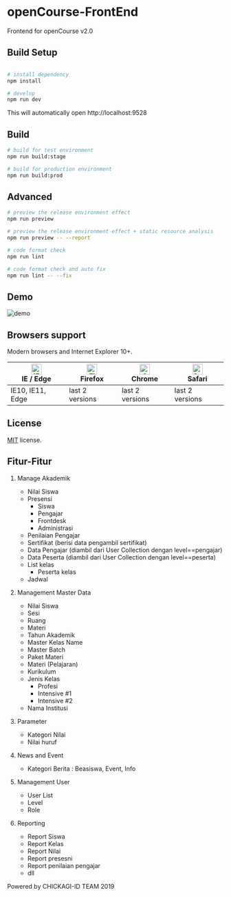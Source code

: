 # openCourse-FrontEnd
Frontend for openCourse v2.0


## Build Setup


```bash

# install dependency
npm install

# develop
npm run dev
```

This will automatically open http://localhost:9528

## Build

```bash
# build for test environment
npm run build:stage

# build for production environment
npm run build:prod
```

## Advanced

```bash
# preview the release environment effect
npm run preview

# preview the release environment effect + static resource analysis
npm run preview -- --report

# code format check
npm run lint

# code format check and auto fix
npm run lint -- --fix
```

## Demo

![demo](https://github.com/PanJiaChen/PanJiaChen.github.io/blob/master/images/demo.gif)

## Browsers support

Modern browsers and Internet Explorer 10+.

| [<img src="https://raw.githubusercontent.com/alrra/browser-logos/master/src/edge/edge_48x48.png" alt="IE / Edge" width="24px" height="24px" />](http://godban.github.io/browsers-support-badges/)</br>IE / Edge | [<img src="https://raw.githubusercontent.com/alrra/browser-logos/master/src/firefox/firefox_48x48.png" alt="Firefox" width="24px" height="24px" />](http://godban.github.io/browsers-support-badges/)</br>Firefox | [<img src="https://raw.githubusercontent.com/alrra/browser-logos/master/src/chrome/chrome_48x48.png" alt="Chrome" width="24px" height="24px" />](http://godban.github.io/browsers-support-badges/)</br>Chrome | [<img src="https://raw.githubusercontent.com/alrra/browser-logos/master/src/safari/safari_48x48.png" alt="Safari" width="24px" height="24px" />](http://godban.github.io/browsers-support-badges/)</br>Safari |
| --------- | --------- | --------- | --------- |
| IE10, IE11, Edge| last 2 versions| last 2 versions| last 2 versions

## License

[MIT](https://github.com/chickago-id/openCoursev2-FrontEnd/blob/Development/LICENSE) license.


## Fitur-Fitur

1. Manage Akademik
    - Nilai Siswa
    - Presensi
        - Siswa
        - Pengajar
        - Frontdesk
        - Administrasi
    - Penilaian Pengajar
    - Sertifikat (berisi data pengambil sertifikat)
    - Data Pengajar (diambil dari User Collection dengan level==pengajar)
    - Data Peserta (diambil dari User Collection dengan level==peserta)
    - List kelas
        - Peserta kelas
    - Jadwal

2. Management Master Data
    - Nilai Siswa
    - Sesi
    - Ruang
    - Materi
    - Tahun Akademik
    - Master Kelas Name
    - Master Batch
    - Paket Materi
    - Materi (Pelajaran)
    - Kurikulum
    - Jenis Kelas
        - Profesi
        - Intensive #1
        - Intensive #2
    - Nama Institusi
    
3. Parameter
    - Kategori Nilai
    - Nilai huruf
    
4. News and Event
    - Kategori Berita : Beasiswa, Event, Info

5. Management User
    - User List
    - Level
    - Role

6. Reporting
    - Report Siswa
    - Report Kelas
    - Report Nilai
    - Report presesni
    - Report penilaian pengajar
    - dll

Powered by CHICKAGI-ID TEAM 2019
